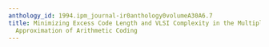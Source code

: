 ```yaml
---
anthology_id: 1994.ipm_journal-ir0anthology0volumeA30A6.7
title: Minimizing Excess Code Length and VLSI Complexity in the Multiplication Free
  Approximation of Arithmetic Coding
---
```


